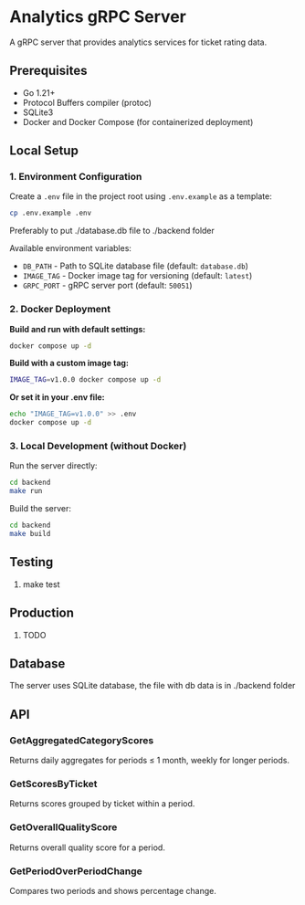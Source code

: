 # Analytics gRPC Server

A gRPC server that provides analytics services for ticket rating data.

## Prerequisites

- Go 1.21+
- Protocol Buffers compiler (protoc)
- SQLite3
- Docker and Docker Compose (for containerized deployment)

## Local Setup

### 1. Environment Configuration

Create a `.env` file in the project root using `.env.example` as a template:

```bash
cp .env.example .env
```

Preferably to put ./database.db file to ./backend folder

Available environment variables:
- `DB_PATH` - Path to SQLite database file (default: `database.db`)
- `IMAGE_TAG` - Docker image tag for versioning (default: `latest`)
- `GRPC_PORT` - gRPC server port (default: `50051`)

### 2. Docker Deployment

**Build and run with default settings:**
```bash
docker compose up -d
```

**Build with a custom image tag:**
```bash
IMAGE_TAG=v1.0.0 docker compose up -d
```

**Or set it in your .env file:**
```bash
echo "IMAGE_TAG=v1.0.0" >> .env
docker compose up -d
```

### 3. Local Development (without Docker)

Run the server directly:
```bash
cd backend
make run
```

Build the server:
```bash
cd backend
make build
```

## Testing

1. make test

## Production

1. TODO

## Database

The server uses SQLite database, the file with db data is in ./backend folder

## API

### GetAggregatedCategoryScores

Returns daily aggregates for periods ≤ 1 month, weekly for longer periods.

### GetScoresByTicket

Returns scores grouped by ticket within a period.

### GetOverallQualityScore

Returns overall quality score for a period.

### GetPeriodOverPeriodChange

Compares two periods and shows percentage change.

